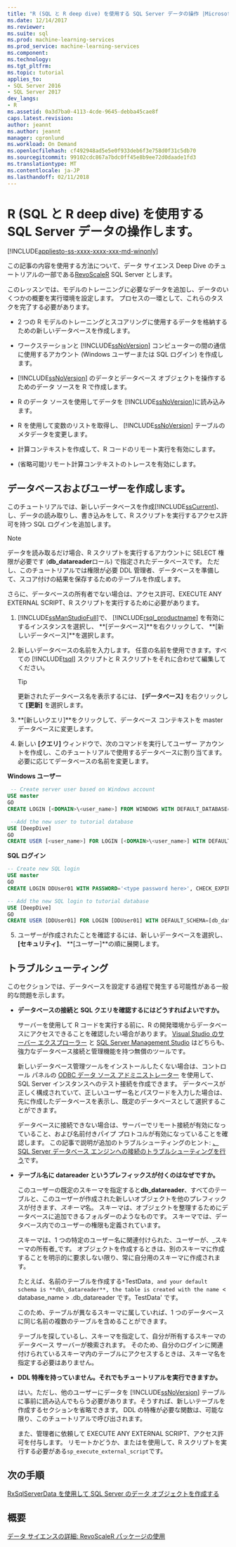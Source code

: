 ```yaml
---
title: "R (SQL と R deep dive) を使用する SQL Server データの操作 |Microsoft ドキュメント"
ms.date: 12/14/2017
ms.reviewer: 
ms.suite: sql
ms.prod: machine-learning-services
ms.prod_service: machine-learning-services
ms.component: 
ms.technology: 
ms.tgt_pltfrm: 
ms.topic: tutorial
applies_to:
- SQL Server 2016
- SQL Server 2017
dev_langs:
- R
ms.assetid: 0a3d7ba0-4113-4cde-9645-debba45cae8f
caps.latest.revision: 
author: jeannt
ms.author: jeannt
manager: cgronlund
ms.workload: On Demand
ms.openlocfilehash: cf492948ad5e5e0f933deb6f3e758d0f31c5db70
ms.sourcegitcommit: 99102cdc867a7bdc0ff45e8b9ee72d0daade1fd3
ms.translationtype: MT
ms.contentlocale: ja-JP
ms.lasthandoff: 02/11/2018
---
```

# <a name="work-with-sql-server-data-using-r-sql-and-r-deep-dive"></a>R (SQL と R deep dive) を使用する SQL Server データの操作します。
[!INCLUDE[appliesto-ss-xxxx-xxxx-xxx-md-winonly](../../includes/appliesto-ss-xxxx-xxxx-xxx-md-winonly.md)]

この記事の内容を使用する方法について、データ サイエンス Deep Dive のチュートリアルの一部である[RevoScaleR](https://docs.microsoft.com/machine-learning-server/r-reference/revoscaler/revoscaler) SQL Server とします。

このレッスンでは、モデルのトレーニングに必要なデータを追加し、データのいくつかの概要を実行環境を設定します。 プロセスの一環として、これらのタスクを完了する必要があります。
  
- 2 つの R モデルのトレーニングとスコアリングに使用するデータを格納するための新しいデータベースを作成します。
  
- ワークステーションと [!INCLUDE[ssNoVersion](../../includes/ssnoversion-md.md)] コンピューターの間の通信に使用するアカウント (Windows ユーザーまたは SQL ログイン) を作成します。
  
- [!INCLUDE[ssNoVersion](../../includes/ssnoversion-md.md)] のデータとデータベース オブジェクトを操作するためのデータ ソースを R で作成します。
  
- R のデータ ソースを使用してデータを [!INCLUDE[ssNoVersion](../../includes/ssnoversion-md.md)]に読み込みます。
  
- R を使用して変数のリストを取得し、 [!INCLUDE[ssNoVersion](../../includes/ssnoversion-md.md)] テーブルのメタデータを変更します。
  
- 計算コンテキストを作成して、R コードのリモート実行を有効にします。
  
- (省略可能)リモート計算コンテキストのトレースを有効にします。
  
## <a name="create-the-database-and-user"></a>データベースおよびユーザーを作成します。

このチュートリアルでは、新しいデータベースを作成[!INCLUDE[ssCurrent](../../includes/sscurrent-md.md)]、し、データの読み取りし、書き込みをして、R スクリプトを実行するアクセス許可を持つ SQL ログインを追加します。

> [!NOTE]
> データを読み取るだけ場合、R スクリプトを実行するアカウントに SELECT 権限が必要です (**db_datareader**ロール) で指定されたデータベースです。 ただし、このチュートリアルでは権限が必要 DDL 管理者、データベースを準備して、スコア付けの結果を保存するためのテーブルを作成します。
> 
> さらに、データベースの所有者でない場合は、アクセス許可、EXECUTE ANY EXTERNAL SCRIPT、R スクリプトを実行するために必要があります。

1. [!INCLUDE[ssManStudioFull](../../includes/ssmanstudiofull-md.md)]で、 [!INCLUDE[rsql_productname](../../includes/rsql-productname-md.md)] を有効にするインスタンスを選択し、 **[データベース]**を右クリックして、 **[新しいデータベース]**を選択します。
  
2. 新しいデータベースの名前を入力します。 任意の名前を使用できます。すべての [!INCLUDE[tsql](../../includes/tsql-md.md)] スクリプトと R スクリプトをそれに合わせて編集してください。
  
    > [!TIP]
    > 更新されたデータベース名を表示するには、 **[データベース]** を右クリックして **[更新]** を選択します。
  
3. **[新しいクエリ]**をクリックして、データベース コンテキストを master データベースに変更します。
  
4. 新しい **[クエリ]** ウィンドウで、次のコマンドを実行してユーザー アカウントを作成し、このチュートリアルで使用するデータベースに割り当てます。 必要に応じてデータベースの名前を変更します。
  
**Windows ユーザー**
  
```SQL
 -- Create server user based on Windows account
USE master
GO
CREATE LOGIN [<DOMAIN>\<user_name>] FROM WINDOWS WITH DEFAULT_DATABASE=[DeepDive]

 --Add the new user to tutorial database
USE [DeepDive]
GO
CREATE USER [<user_name>] FOR LOGIN [<DOMAIN>\<user_name>] WITH DEFAULT_SCHEMA=[db_datareader]
```

**SQL ログイン**

```SQL
-- Create new SQL login
USE master
GO
CREATE LOGIN DDUser01 WITH PASSWORD='<type password here>', CHECK_EXPIRATION=OFF, CHECK_POLICY=OFF;

-- Add the new SQL login to tutorial database
USE [DeepDive]
GO
CREATE USER [DDUser01] FOR LOGIN [DDUser01] WITH DEFAULT_SCHEMA=[db_datareader]
```

5. ユーザーが作成されたことを確認するには、新しいデータベースを選択し、 **[セキュリティ]**、 **[ユーザー]**の順に展開します。

## <a name="troubleshooting"></a>トラブルシューティング

このセクションでは、データベースを設定する過程で発生する可能性がある一般的な問題を示します。

- **データベースの接続と SQL クエリを確認するにはどうすればよいですか。**
  
    サーバーを使用して R コードを実行する前に、R の開発環境からデータベースにアクセスできることを確認したい場合があります。 [Visual Studio のサーバー エクスプローラー](https://msdn.microsoft.com/library/x603htbk.aspx) と [SQL Server Management Studio](../../ssms/download-sql-server-management-studio-ssms.md) はどちらも、強力なデータベース接続と管理機能を持つ無償のツールです。
  
    新しいデータベース管理ツールをインストールしたくない場合は、コントロール パネルの [ODBC データ ソース アドミニストレーター](https://msdn.microsoft.com/library/ms714024.aspx) を使用して、SQL Server インスタンスへのテスト接続を作成できます。 データベースが正しく構成されていて、正しいユーザー名とパスワードを入力した場合は、先に作成したデータベースを表示し、既定のデータベースとして選択することができます。
  
    データベースに接続できない場合は、サーバーでリモート接続が有効になっていること、および名前付きパイプ プロトコルが有効になっていることを確認します。 この記事で説明が追加のトラブルシューティングのヒント: [、SQL Server データベース エンジンへの接続のトラブルシューティングを行う](https://docs.microsoft.com/sql/database-engine/configure-windows/troubleshoot-connecting-to-the-sql-server-database-engine)です。
  
- **テーブル名に datareader というプレフィックスが付くのはなぜですか。**
  
    このユーザーの既定のスキーマを指定すると**db_datareader**、すべてのテーブルと、このユーザーが作成された新しいオブジェクトを他のプレフィックスが付きます、*スキーマ*名。 スキーマは、オブジェクトを整理するためにデータベースに追加できるフォルダーのようなものです。 スキーマでは、データベース内でのユーザーの権限も定義されています。
  
    スキーマは、1 つの特定のユーザー名に関連付けられた、ユーザーが、_スキーマの所有者_です。 オブジェクトを作成するときは、別のスキーマに作成することを明示的に要求しない限り、常に自分用のスキーマに作成されます。
  
    たとえば、名前のテーブルを作成する`*`TestData`, and your default schema is **db\_datareader**, the table is created with the name `< database_name > .db_datareader です。TestData' です。
  
    このため、テーブルが異なるスキーマに属していれば、1 つのデータベースに同じ名前の複数のテーブルを含めることができます。
   
    テーブルを探しているし、スキーマを指定して、自分が所有するスキーマのデータベース サーバーが検索されます。 そのため、自分のログインに関連付けられているスキーマ内のテーブルにアクセスするときは、スキーマ名を指定する必要はありません。
  
- **DDL 特権を持っていません。それでもチュートリアルを実行できますか。**
  
    はい。ただし、他のユーザーにデータを [!INCLUDE[ssNoVersion](../../includes/ssnoversion-md.md)] テーブルに事前に読み込んでもらう必要があります。そうすれば、新しいテーブルを作成するセクションを省略できます。 DDL の特権が必要な関数は、可能な限り、このチュートリアルで呼び出されます。

    また、管理者に依頼して EXECUTE ANY EXTERNAL SCRIPT、アクセス許可を付与します。 リモートかどうか、またはを使用して、R スクリプトを実行する必要がある`sp_execute_external_script`です。

## <a name="next-step"></a>次の手順

[RxSqlServerData を使用して SQL Server のデータ オブジェクトを作成する](../../advanced-analytics/tutorials/deepdive-create-sql-server-data-objects-using-rxsqlserverdata.md)

## <a name="overview"></a>概要

[データ サイエンスの詳細: RevoScaleR パッケージの使用](../../advanced-analytics/tutorials/deepdive-data-science-deep-dive-using-the-revoscaler-packages.md)



